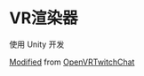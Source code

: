 # VR渲染器

使用 Unity 开发

[Modified](https://github.com/Hotrian/OpenVRTwitchChat/issues/25) from [OpenVRTwitchChat](https://github.com/Hotrian/OpenVRTwitchChat)
